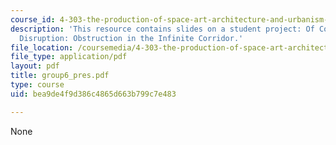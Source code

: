 ```yaml
---
course_id: 4-303-the-production-of-space-art-architecture-and-urbanism-in-dialogue-fall-2006
description: 'This resource contains slides on a student project: Of Cognizance and
  Disruption: Obstruction in the Infinite Corridor.'
file_location: /coursemedia/4-303-the-production-of-space-art-architecture-and-urbanism-in-dialogue-fall-2006/bea9de4f9d386c4865d663b799c7e483_group6_pres.pdf
file_type: application/pdf
layout: pdf
title: group6_pres.pdf
type: course
uid: bea9de4f9d386c4865d663b799c7e483

---
```

None